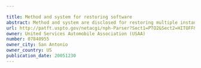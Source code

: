 ```yaml
---

title: Method and system for restoring software
abstract: Method and system are disclosed for restoring multiple instances of a software application to a predetermined baseline state. The method/system of the invention creates a baseline template from a single correct or “golden” installation of the software application. The baseline template may then be deployed to restore previously used instances of the software application to a baseline state.
url: http://patft.uspto.gov/netacgi/nph-Parser?Sect1=PTO2&Sect2=HITOFF&p=1&u=%2Fnetahtml%2FPTO%2Fsearch-adv.htm&r=1&f=G&l=50&d=PALL&S1=07840955&OS=07840955&RS=07840955
owner: United Services Automobile Association (USAA)
number: 07840955
owner_city: San Antonio
owner_country: US
publication_date: 20051230
---
```

